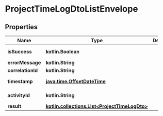 
# ProjectTimeLogDtoListEnvelope

## Properties
| Name | Type | Description | Notes |
| ------------ | ------------- | ------------- | ------------- |
| **isSuccess** | **kotlin.Boolean** |  |  [optional] [readonly] |
| **errorMessage** | **kotlin.String** |  |  [optional] |
| **correlationId** | **kotlin.String** |  |  [optional] |
| **timestamp** | [**java.time.OffsetDateTime**](java.time.OffsetDateTime.md) |  |  [optional] [readonly] |
| **activityId** | **kotlin.String** |  |  [optional] [readonly] |
| **result** | [**kotlin.collections.List&lt;ProjectTimeLogDto&gt;**](ProjectTimeLogDto.md) |  |  [optional] |



